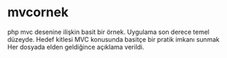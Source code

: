 # mvcornek
php mvc desenine ilişkin basit bir örnek.
Uygulama son derece temel düzeyde.
Hedef kitlesi MVC konusunda basitçe bir pratik imkanı sunmak
Her dosyada elden geldiğince açıklama verildi.

